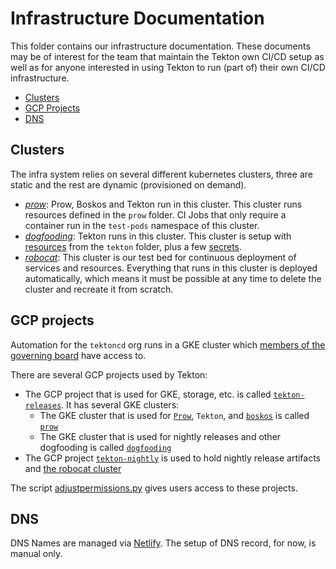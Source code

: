 # Infrastructure Documentation

This folder contains our infrastructure documentation. These documents may be
of interest for the team that maintain the Tekton own CI/CD setup as well as
for anyone interested in using Tekton to run (part of) their own CI/CD
infrastructure.

* [Clusters](#clusters)
* [GCP Projects](#gcp-projects)
* [DNS](#dns)

## Clusters

The infra system relies on several different kubernetes clusters, three are
static and the rest are dynamic (provisioned on demand).

- [*prow*](prow.md): Prow, Boskos and Tekton run in this cluster.
  This cluster runs resources defined in the `prow` folder. CI Jobs that only
  require a container run in the `test-pods` namespace of this cluster.
- [*dogfooding*](dogfooding.md): Tekton runs in this cluster. This cluster is
  setup with [resources](../tekton/README.md#resources-for-cicd) from the
  `tekton` folder, plus a few [secrets](./dogfooding.md#secrets).
- [*robocat*](robocat.md): This cluster is our test bed for continuous
  deployment of services and resources. Everything that runs in this cluster is
  deployed automatically, which means it must be possible at any time to delete
  the cluster and recreate it from scratch.

## GCP projects

Automation for the `tektoncd` org runs in a GKE cluster which
[members of the governing board](https://github.com/tektoncd/community/blob/main/governance.md#permissions-and-access)
have access to.

There are several GCP projects used by Tekton:
- The GCP project that is used for GKE, storage, etc. is called
  [`tekton-releases`](http://console.cloud.google.com/home/dashboard?project=tekton-releases). It has several GKE clusters:
  - The GKE cluster that is used for [`Prow`](prow/README.md), `Tekton`, and [`boskos`](boskos/README.md) is called
    [`prow`](https://console.cloud.google.com/kubernetes/clusters/details/us-central1-a/prow?project=tekton-releases)
  - The GKE cluster that is used for nightly releases and other dogfooding is called
    [`dogfooding`](https://console.cloud.google.com/kubernetes/clusters/details/us-central1-a/dogfooding?project=tekton-releases)
- The GCP project
  [`tekton-nightly`](http://console.cloud.google.com/home/dashboard?project=tekton-nightly)
  is used to hold nightly release artifacts and [the robocat cluster](#the-robocat-cluster)

The script [adjustpermissions.py](../adjustpermissions.py) gives users access to these projects.

## DNS

DNS Names are managed via [Netlify](https://www.netlify.com/). The setup of DNS
record, for now, is manual only.
